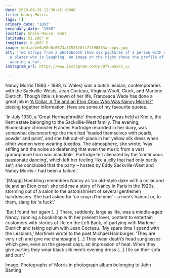 ```yaml
---
date: 2020-09-29 12:30:45 +0000
title: Nancy Morris
tags: []
primary_date: "1893"
secondary_date: "1988"
location: Knole House, Kent
latitude: 51.266° N
longitude: 0.205° E
image: media/4e0a98e0c0673a1352628fc71f908f3a-copy.jpg
alt: 'Two strips from a photobooth show six pictures of a person with short hair wearing
  a blazer who is laughing. An image on the right shows the profile of the same person,
  wearing a hat. '
instagram_url: https://www.instagram.com/p/B7Yuu5aFS_u/

---
```

Nancy Morris (1893 - 1988, b. Wales) was a butch lesbian, contemporaries with the Sackville-Wests, Jean Cocteau, Virginia Woolf, Gluck, and Marlene Dietrich. Though little is known of her life, Francesca Wade has done a great job in [‘A Collar, A Tie and an Eton Crop: Who Was Nancy Morris?’](https://www.frieze.com/article/collar-tie-and-eton-crop-who-was-nancy-morris) piecing together information. Here are some of my favourite quotes. 

'In July 1930, a ‘Great Hermaphrodite’-themed party was held at Knole, the Kent estate belonging to the Sackville-West family. The evening, Bloomsbury chronicler Frances Partridge recorded in her diary, was somewhat disconcerting: the men had ‘loaded themselves with pearls, powder and paint’, and she felt out-of-place in her yellow silk dress when other women were wearing tuxedos. The atmosphere, she wrote, ‘was stifling and the noise so deafening that even the music from a vast gramophone horn was inaudible’. Partridge felt alienated by the ‘continuous passionate dancing’, which left her feeling ‘like a jelly that had only partly set’; she concluded that the party – hosted by Eddy Sackville-West and Nancy Morris – had been a failure.'

'\[Maggi\] Hambling remembers Nancy as ‘an old-style dyke with a collar and tie and an Eton crop’: she told me a story of Nancy in Paris in the 1920s, storming out of a salon to the astonishment of several gentlemen hairdressers. She had asked for ‘un coup d’homme’ – a men’s haircut or, to them, slang for ‘a fuck’.'

'But I found her again \[…\] There, suddenly, large as life, was a middle-aged Nancy, running a bookshop with her present lover, content to entertain customers with stories of life on the Left Bank, of partying with Marlene Dietrich and taking opium with Jean Cocteau. ‘My spare time I spend with the Lesbians,’ Mortimer wrote to the poet Michael Hamburger. ‘They are very rich and give me champagne \[…\] They wear death’s head sunglasses which give, even on the greyest days, an impression of heat. When they give parties they wear black silk men’s evening dress \[…\] I lie on their sofa and purr.’

Image: Photographs of Morris in photograph album belonging to John Banting
